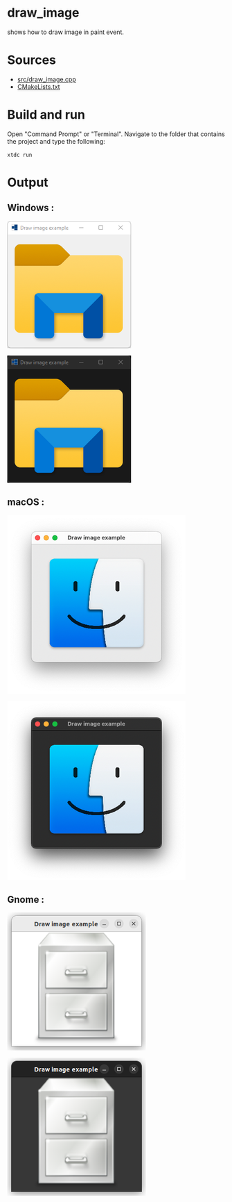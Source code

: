 # draw_image

shows how to draw image in paint event.

# Sources

* [src/draw_image.cpp](src/draw_image.cpp)
* [CMakeLists.txt](CMakeLists.txt)

# Build and run

Open "Command Prompt" or "Terminal". Navigate to the folder that contains the project and type the following:

```shell
xtdc run
```

# Output

## Windows :

![Screenshot](../../../../docs/pictures/examples/draw_image_w.png)

![Screenshot](../../../../docs/pictures/examples/draw_image_wd.png)

## macOS :

![Screenshot](../../../../docs/pictures/examples/draw_image_m.png)

![Screenshot](../../../../docs/pictures/examples/draw_image_md.png)

## Gnome :

![Screenshot](../../../../docs/pictures/examples/draw_image_g.png)

![Screenshot](../../../../docs/pictures/examples/draw_image_gd.png)
